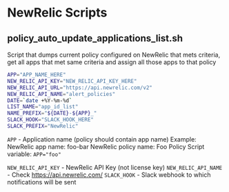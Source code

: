 # NewRelic Scripts

## policy_auto_update_applications_list.sh

Script that dumps current policy configured on NewRelic that mets criteria, get all apps that met same criteria and assign all those apps to that policy

``` bash
APP="APP_NAME_HERE"
NEW_RELIC_API_KEY="NEW_RELIC_API_KEY_HERE"
NEW_RELIC_API_URL="https://api.newrelic.com/v2"
NEW_RELIC_API_NAME="alert_policies"
DATE=`date +%Y-%m-%d`
LIST_NAME="app_id_list"
NAME_PREFIX="${DATE}-${APP}_"
SLACK_HOOK="SLACK_HOOK_HERE"
SLACK_PREFIX="NewRelic"
```

`APP` - Application name (policy should contain app name)
Example:
NewRelic app name: foo-bar
NewRelic policy name: Foo Policy
Script variable: `APP="foo"`

`NEW_RELIC_API_KEY` - NewRelic API Key (not license key)
`NEW_RELIC_API_NAME` - Check https://api.newrelic.com/
`SLACK_HOOK` - Slack webhook to which notifications will be sent